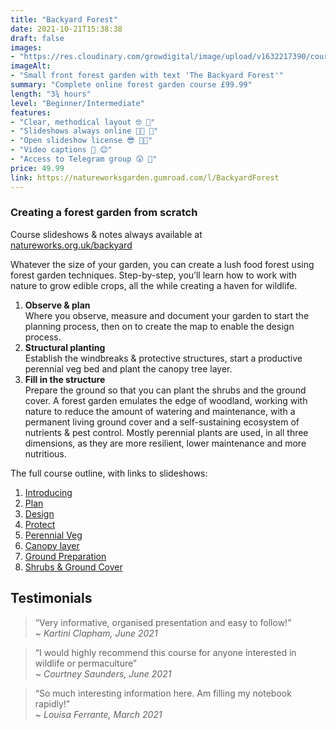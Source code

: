 ```yaml
---
title: "Backyard Forest"
date: 2021-10-21T15:38:38
draft: false
images: 
- "https://res.cloudinary.com/growdigital/image/upload/v1632217390/course/Backyard_banner.jpg"
imageAlt: 
- "Small front forest garden with text 'The Backyard Forest'"
summary: "Complete online forest garden course £99.99"
length: "3¾ hours"
level: "Beginner/Intermediate"
features: 
- "Clear, methodical layout 🤓 📐"
- "Slideshows always online 🙏🏾 💚"
- "Open slideshow license 😎 👍🏾"
- "Video captions 🐝 😊"
- "Access to Telegram group 😲 🎉"
price: 49.99
link: https://natureworksgarden.gumroad.com/l/BackyardForest
---
```


### Creating a forest garden from scratch

Course slideshows & notes always available at [natureworks.org.uk/backyard](/backyard/)

Whatever the size of your garden, you can create a lush food forest using forest garden techniques. Step-by-step, you’ll learn how to work with nature to grow edible crops, all the while creating a haven for wildlife.

1. **Observe & plan**<br>Where you observe, measure and document your garden to start the planning process, then on to create the map to enable the design process.
2. **Structural planting**<br>Establish the windbreaks & protective structures, start a productive perennial veg bed and plant the canopy tree layer.
3. **Fill in the structure**<br>Prepare the ground so that you can plant the shrubs and the ground cover.
A forest garden emulates the edge of woodland, working with nature to reduce the amount of watering and maintenance, with a permanent living ground cover and a self-sustaining ecosystem of nutrients & pest control. Mostly perennial plants are used, in all three dimensions, as they are more resilient, lower maintenance and more nutritious.

The full course outline, with links to slideshows:

1. [Introducing](/backyard/intro)
2. [Plan](/backyard/plan)
3. [Design](/backyard/design)
4. [Protect](/backyard/protect)
5. [Perennial Veg](/backyard/veg)
6. [Canopy layer](/backyard/canopy)
7. [Ground Preparation](/backyard/prep)
8. [Shrubs & Ground Cover](/backyard/shrubs)

## Testimonials 

> “Very informative, organised presentation and easy to follow!”<br>~ _Kartini Clapham, June 2021_

> “I would highly recommend this course for anyone interested in wildlife or permaculture”<br>~ _Courtney Saunders, June 2021_

> “So much interesting information here. Am filling my notebook rapidly!”<br>~ _Louisa Ferrante, March 2021_

